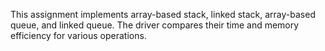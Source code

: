 This assignment implements array-based stack, linked stack, array-based queue, and linked queue. The driver compares their time and memory efficiency for various operations.

